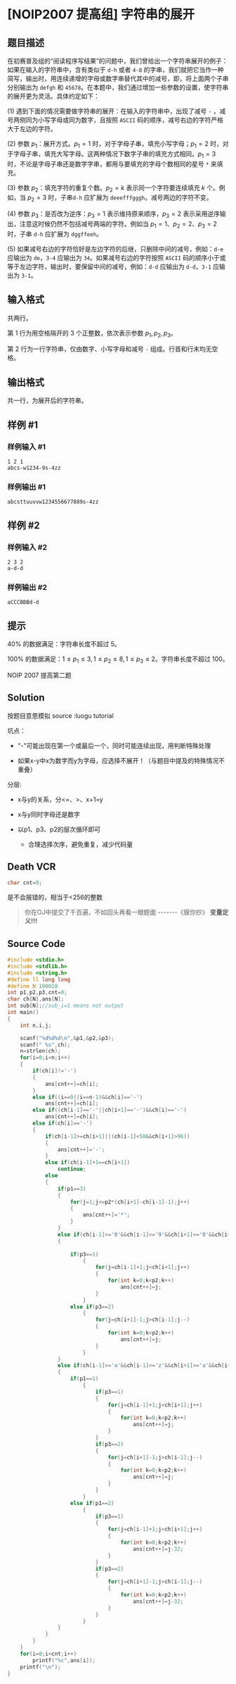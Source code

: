 # [NOIP2007 提高组] 字符串的展开

## 题目描述

在初赛普及组的“阅读程序写结果”的问题中，我们曾给出一个字符串展开的例子：如果在输入的字符串中，含有类似于 `d-h` 或者 `4-8` 的字串，我们就把它当作一种简写，输出时，用连续递增的字母或数字串替代其中的减号，即，将上面两个子串分别输出为 `defgh` 和 `45678`。在本题中，我们通过增加一些参数的设置，使字符串的展开更为灵活。具体约定如下：

(1) 遇到下面的情况需要做字符串的展开：在输入的字符串中，出现了减号 `-` ，减号两侧同为小写字母或同为数字，且按照 `ASCII` 码的顺序，减号右边的字符严格大于左边的字符。

(2) 参数 $p_1$：展开方式。$p_1=1$ 时，对于字母子串，填充小写字母；$p_1=2$ 时，对于字母子串，填充大写字母。这两种情况下数字子串的填充方式相同。$p_1=3$ 时，不论是字母子串还是数字字串，都用与要填充的字母个数相同的星号 `*` 来填充。

(3) 参数 $p_2$：填充字符的重复个数。$p_2=k$ 表示同一个字符要连续填充 $k$ 个。例如，当 $p_2=3$ 时，子串`d-h` 应扩展为 `deeefffgggh`。减号两边的字符不变。

(4) 参数 $p_3$：是否改为逆序：$p_3=1$ 表示维持原来顺序，$p_3=2$ 表示采用逆序输出，注意这时候仍然不包括减号两端的字符。例如当 $p_1=1$、$p_2=2$、$p_3=2$ 时，子串 `d-h` 应扩展为 `dggffeeh`。

(5) 如果减号右边的字符恰好是左边字符的后继，只删除中间的减号，例如：`d-e` 应输出为 `de`，`3-4` 应输出为 `34`。如果减号右边的字符按照 `ASCII` 码的顺序小于或等于左边字符，输出时，要保留中间的减号，例如：`d-d` 应输出为 `d-d`，`3-1` 应输出为 `3-1`。

## 输入格式

共两行。

第 $1$ 行为用空格隔开的 $3$ 个正整数，依次表示参数 $p_1,p_2,p_3$。

第 $2$ 行为一行字符串，仅由数字、小写字母和减号 `-` 组成。行首和行末均无空格。

## 输出格式

共一行，为展开后的字符串。

## 样例 #1

### 样例输入 #1

```
1 2 1
abcs-w1234-9s-4zz
```

### 样例输出 #1

```
abcsttuuvvw1234556677889s-4zz
```

## 样例 #2

### 样例输入 #2

```
2 3 2
a-d-d
```

### 样例输出 #2

```
aCCCBBBd-d
```

## 提示

$40\%$ 的数据满足：字符串长度不超过 $5$。

$100\%$ 的数据满足：$1  \le  p_1  \le  3,1  \le  p_2  \le  8,1  \le  p_3  \le  2$。字符串长度不超过 $100$。

NOIP 2007 提高第二题

## Solution

按题目意思模拟
source :luogu tutorial

坑点：

- "-"可能出现在第一个或最后一个，同时可能连续出现，用判断特殊处理

- 如果x-y中x为数字而y为字母，应选择不展开！（与题目中提及的特殊情况不重叠）

分层:

- x与y的关系，分<=、>、x+1=y

- x与y同时字母还是数字

- 以p1、p3、p2的层次循环即可
    - 合理选择次序，避免重复，减少代码量

## Death VCR

```cpp
char cnt=0;
```
是不会报错的，相当于<256的整数
> 你在OJ中提交了千百遍，不如回头再看一眼题面
              -------《膜你抄》
**变量定义!!!**

## Source Code

```cpp
#include <stdio.h>
#include <stdlib.h>
#include <string.h>
#define ll long long
#define N 100010
int p1,p2,p3,cnt=0;
char ch[N],ans[N];
int sub[N];//sub_i=1 means not output
int main()
{
    int n,i,j;

    scanf("%d%d%d\n",&p1,&p2,&p3);
    scanf(" %s",ch);
    n=strlen(ch);
    for(i=0;i<n;i++)
    {
        if(ch[i]!='-')
        {
            ans[cnt++]=ch[i];
        }
        else if((i==0||i==n-1)&&ch[i]=='-')
            ans[cnt++]=ch[i];
        else if((ch[i-1]=='-'||ch[i+1]=='-')&&ch[i]=='-')
            ans[cnt++]=ch[i];
        else if(ch[i]=='-')
        {
            if(ch[i-1]>=ch[i+1]||(ch[i-1]<58&&ch[i+1]>96))
            {
                ans[cnt++]='-';
            }
            else if(ch[i-1]+1==ch[i+1])
                continue;
            else
            {
                if(p1==3)
                {
                    for(j=1;j<=p2*(ch[i+1]-ch[i-1]-1);j++)
                    {
                        ans[cnt++]='*';
                    }
                }
                else if(ch[i-1]>='0'&&ch[i-1]<='9'&&ch[i+1]>='0'&&ch[i+1]<='9')
                {
                    
                    if(p3==1)
                        {
                            for(j=ch[i-1]+1;j<ch[i+1];j++)
                            {
                                for(int k=0;k<p2;k++)
                                    ans[cnt++]=j;
                            }
                        }
                    else if(p3==2)
                        {
                            for(j=ch[i+1]-1;j>ch[i-1];j--)
                            {
                                for(int k=0;k<p2;k++)
                                    ans[cnt++]=j;
                            }
                        }
                }
                else if(ch[i-1]>='a'&&ch[i-1]<='z'&&ch[i+1]>='a'&&ch[i+1]<='z')
                {
                    if(p1==1)
                        {
                            if(p3==1)
                            {
                                for(j=ch[i-1]+1;j<ch[i+1];j++)
                                {
                                    for(int k=0;k<p2;k++)
                                        ans[cnt++]=j;  
                                }
                            }
                            if(p3==2)
                            {
                                for(j=ch[i+1]-1;j>ch[i-1];j--)
                                {
                                    for(int k=0;k<p2;k++)
                                        ans[cnt++]=j;  
                                }
                            }
                        }
                    else if(p1==2)
                        {
                            if(p3==1)
                            {
                                for(j=ch[i-1]+1;j<ch[i+1];j++)
                                {
                                    for(int k=0;k<p2;k++)
                                        ans[cnt++]=j-32;  
                                }
                            }
                            if(p3==2)
                            {
                                for(j=ch[i+1]-1;j>ch[i-1];j--)
                                {
                                    for(int k=0;k<p2;k++)
                                        ans[cnt++]=j-32;  
                                }
                            }
                        }
                }
            }
        }
    }
    for(i=0;i<cnt;i++)
        printf("%c",ans[i]);
    printf("\n");
}
```


